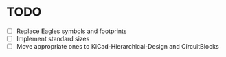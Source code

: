 # TODO

- [ ] Replace Eagles symbols and footprints
- [ ] Implement standard sizes
- [ ] Move appropriate ones to KiCad-Hierarchical-Design and CircuitBlocks
